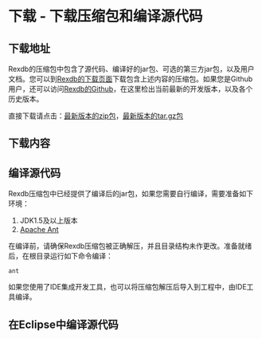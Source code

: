 # 下载 - 下载压缩包和编译源代码 #

## 下载地址 ##
Rexdb的压缩包中包含了源代码、编译好的jar包、可选的第三方jar包，以及用户文档。您可以到[Rexdb的下载页面](http://#)下载包含上述内容的压缩包。如果您是Github用户，还可以访问[Rexdb的Github](https://github.com/rex-soft/rexdb)，在这里检出当前最新的开发版本，以及各个历史版本。

直接下载请点击：[最新版本的zip包](http://#)，[最新版本的tar.gz包](http://#)

## 下载内容 ##


## 编译源代码 ##

Rexdb压缩包中已经提供了编译后的jar包，如果您需要自行编译，需要准备如下环境：

1. JDK1.5及以上版本
1. [Apache Ant](https://ant.apache.org/)

在编译前，请确保Rexdb压缩包被正确解压，并且目录结构未作更改。准备就绪后，在根目录运行如下命令编译：

    ant

如果您使用了IDE集成开发工具，也可以将压缩包解压后导入到工程中，由IDE工具编译。

## 在Eclipse中编译源代码 ##
